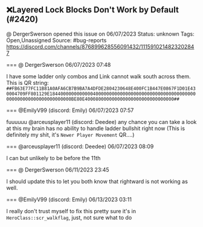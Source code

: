 ## ❌Layered Lock Blocks Don't Work by Default (#2420)
@ DergerSwerson opened this issue on 06/07/2023
Status: unknown
Tags: Open,Unassigned
Source: #bug-reports https://discord.com/channels/876899628556091432/1115910214823202847


=== @ DergerSwerson 06/07/2023 07:48

I have some ladder only combos and Link cannot walk south across them.  This is QR string: `##FB63E77FC11B81A0AFA6CB7B9BA7A4DFDE2804230648E400FC1B447E0867F1D01E430004709FF801129E184400000000000040000000000000000000000000000000000000000000000000000000000000BE80E400080000000000000000000000000000##`

=== @EmilyV99 (discord: Emily) 06/07/2023 07:57

fuuuuuu
@arceusplayer11 (discord: Deedee) any chance you can take a look at this my brain has no ability to handle ladder bullshit right now
(This is definitely my shit, it's `Newer Player Movement` QR....)

=== @arceusplayer11 (discord: Deedee) 06/07/2023 08:09

I can but unlikely to be before the 11th

=== @ DergerSwerson 06/11/2023 23:45

I should update this to let you both know that rightward is not working as well.

=== @EmilyV99 (discord: Emily) 06/13/2023 03:11

I really don't trust myself to fix this
pretty sure it's in `HeroClass::scr_walkflag`, just, not sure what to do
